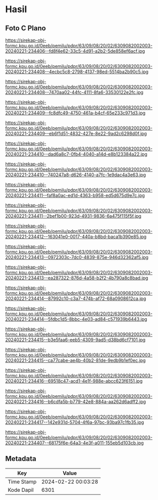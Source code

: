 # Hasil

## Foto C Plano

https://sirekap-obj-formc.kpu.go.id/0eeb/pemilu/pdpr/63/09/08/20/02/6309082002003-20240221-234406--fd8f4e62-33c5-4d91-a2b2-5de858ef6acf.jpg

https://sirekap-obj-formc.kpu.go.id/0eeb/pemilu/pdpr/63/09/08/20/02/6309082002003-20240221-234408--4ecbc5c8-2798-4137-98ed-5514ba2b90c5.jpg

https://sirekap-obj-formc.kpu.go.id/0eeb/pemilu/pdpr/63/09/08/20/02/6309082002003-20240221-234408--7470aa02-44fc-4111-8fa6-33530122e2fc.jpg

https://sirekap-obj-formc.kpu.go.id/0eeb/pemilu/pdpr/63/09/08/20/02/6309082002003-20240221-234409--fc8dfc49-4750-461a-b4cf-65e233c971d3.jpg

https://sirekap-obj-formc.kpu.go.id/0eeb/pemilu/pdpr/63/09/08/20/02/6309082002003-20240221-234409--eb6f1d51-4832-427e-8e22-9ad2c6298d0f.jpg

https://sirekap-obj-formc.kpu.go.id/0eeb/pemilu/pdpr/63/09/08/20/02/6309082002003-20240221-234410--dad6a8c7-0fb4-4040-a14d-e8b123384a22.jpg

https://sirekap-obj-formc.kpu.go.id/0eeb/pemilu/pdpr/63/09/08/20/02/6309082002003-20240221-234410--740247a8-d626-4140-a7fc-1e9dac4a3e63.jpg

https://sirekap-obj-formc.kpu.go.id/0eeb/pemilu/pdpr/63/09/08/20/02/6309082002003-20240221-234411--faf8a0ac-ed1d-4363-b958-ed5d675d9e7c.jpg

https://sirekap-obj-formc.kpu.go.id/0eeb/pemilu/pdpr/63/09/08/20/02/6309082002003-20240221-234411--2bef1b00-923d-4931-9836-6a475f115f5f.jpg

https://sirekap-obj-formc.kpu.go.id/0eeb/pemilu/pdpr/63/09/08/20/02/6309082002003-20240221-234412--163041e0-0017-440a-b8bd-baca1b390e85.jpg

https://sirekap-obj-formc.kpu.go.id/0eeb/pemilu/pdpr/63/09/08/20/02/6309082002003-20240221-234413--0972303c-7dc0-4839-875e-946d32362af5.jpg

https://sirekap-obj-formc.kpu.go.id/0eeb/pemilu/pdpr/63/09/08/20/02/6309082002003-20240221-234413--ea287322-876d-4a58-b2f2-4b790a8c8bad.jpg

https://sirekap-obj-formc.kpu.go.id/0eeb/pemilu/pdpr/63/09/08/20/02/6309082002003-20240221-234414--87992c10-c3a7-474b-af72-68a0908612ca.jpg

https://sirekap-obj-formc.kpu.go.id/0eeb/pemilu/pdpr/63/09/08/20/02/6309082002003-20240221-234414--5fdbc1d5-8bbc-4e03-ad84-c571939b6443.jpg

https://sirekap-obj-formc.kpu.go.id/0eeb/pemilu/pdpr/63/09/08/20/02/6309082002003-20240221-234415--b3e5faa6-eeb5-4309-9ad5-d38bd6cf7101.jpg

https://sirekap-obj-formc.kpu.go.id/0eeb/pemilu/pdpr/63/09/08/20/02/6309082002003-20240221-234415--ca77cabe-ae4b-40b2-81de-9edb9b1ef0ec.jpg

https://sirekap-obj-formc.kpu.go.id/0eeb/pemilu/pdpr/63/09/08/20/02/6309082002003-20240221-234416--69518c47-acd1-4e1f-988e-abcc623f6151.jpg

https://sirekap-obj-formc.kpu.go.id/0eeb/pemilu/pdpr/63/09/08/20/02/6309082002003-20240221-234416--b6cdfa5b-b779-42e8-884a-aa262d6adff2.jpg

https://sirekap-obj-formc.kpu.go.id/0eeb/pemilu/pdpr/63/09/08/20/02/6309082002003-20240221-234417--142e931d-5704-4f6a-97bc-93ba97c1fb35.jpg

https://sirekap-obj-formc.kpu.go.id/0eeb/pemilu/pdpr/63/09/08/20/02/6309082002003-20240221-234407--68175f6e-64a3-4e3f-a011-155eb5d103cb.jpg


## Metadata

| Key        | Value               |
| ---------- | ------------------- |
| Time Stamp | 2024-02-22 00:03:28 |
| Kode Dapil | 6301                |



